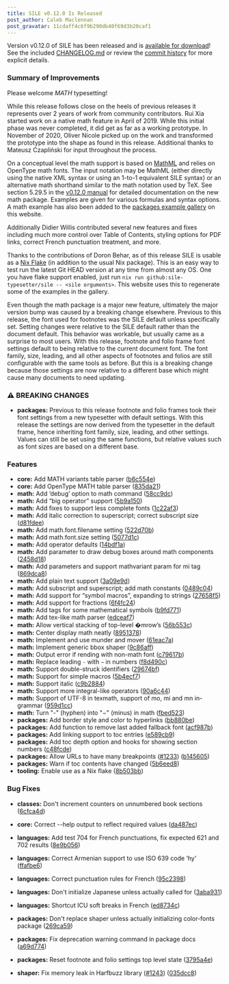```yaml
---
title: SILE v0.12.0 Is Released
post_author: Caleb Maclennan
post_gravatar: 11cdaff4c6f9b290db40f69d3b20caf1
---
```

Version v0.12.0 of SILE has been released and is [available for download][release]!
See the included [CHANGELOG.md][changelog] or review the [commit history][commits] for more explicit details.

### Summary of Improvements

Please welcome *MATH* typesetting!

While this release follows close on the heels of previous releases it represents over 2 years of work from community contributors.
Rui Xia started work on a native math feature in April of 2019.
While this initial phase was never completed, it did get as far as a working prototype.
In November of 2020, Oliver Nicole picked up on the work and transformed the prototype into the shape as found in this release.
Additional thanks to Mateusz Czapliński for input throughout the process.

On a conceptual level the math support is based on [MathML][] and relies on OpenType math fonts.
The input notation may be MathML (either directly using the native XML syntax or using an 1-to-1 equivalent SILE syntax) or an alternative math shorthand similar to the math notation used by TeX.
See section 5.29.5 in the [v0.12.0 manual][manual] for detailed documentation on the new math package.
Examples are given for various formulas and syntax options.
A math example has also been added to the [packages example gallery](/examples/packages.html) on this website.

Additionally Didier Willis contributed several new features and fixes including much more control over Table of Contents, styling options for PDF links, correct French punctuation treatment, and more.

Thanks to the contributions of Doron Behar, as of this release SILE is usable as a [Nix Flake][flake] (in addition to the usual Nix package).
This is an easy way to test run the latest Git HEAD version at any time from almost any OS.
One you have flake support enabled, just run `nix run github:sile-typesetter/sile -- <sile orguments>`.
This website uses this to regenerate some of the examples in the gallery.

Even though the math package is a major new feature, ultimately the major version bump was caused by a breaking change elsewhere.
Previous to this release, the font used for footnotes was the SILE default unless specifically set.
Setting changes were relative to the SILE default rather than the document default.
This behavior was workable, but usually came as a surprise to most users.
With this release, footnote and folio frame font settings default to being relative to the current document font.
The font family, size, leading, and all other aspects of footnotes and folios are still configurable with the same tools as before.
But this is a breaking change because those settings are now relative to a different base which might cause many documents to need updating.

### ⚠ BREAKING CHANGES

* **packages:** Previous to this release footnote and folio frames took
their font settings from a new typesetter with default settings. With
this release the settings are now derived from the typesetter in the
default frame, hence inheriting font family, size, leading, and other
settings. Values can still be set using the same functions, but relative
values such as font sizes are based on a different base.

### Features

* **core:** Add MATH variants table parser ([b6c554e](https://github.com/sile-typesetter/sile/commit/b6c554e0d309302c69402263217a59e0e129ca09))
* **core:** Add OpenType MATH table parser ([835da21](https://github.com/sile-typesetter/sile/commit/835da217b2aeaf53d7a172d18a887d77cc13f666))
* **math:** Add ‘debug’ option to math command ([58cc9dc](https://github.com/sile-typesetter/sile/commit/58cc9dc8a96dde36bc77e385faa72014b348408f))
* **math:** Add “big operator” support ([5b9a150](https://github.com/sile-typesetter/sile/commit/5b9a1509f9ca0fa55068fcd1da64714c7ce84dfa))
* **math:** Add fixes to support less complete fonts ([1c22af3](https://github.com/sile-typesetter/sile/commit/1c22af373bf08badfd9b09b01974f255ee738054))
* **math:** Add italic correction to superscript; correct subscript size ([d81fdee](https://github.com/sile-typesetter/sile/commit/d81fdee7321107507e92def15a60b289abc6e1be))
* **math:** Add math.font.filename setting ([522d70b](https://github.com/sile-typesetter/sile/commit/522d70bb518e978da3ba60f0ff5689063f589638))
* **math:** Add math.font.size setting ([5077d1c](https://github.com/sile-typesetter/sile/commit/5077d1c06405dc25316600a680d922d4ab87b204))
* **math:** Add operator defaults ([14bdf1a](https://github.com/sile-typesetter/sile/commit/14bdf1a0dd1e6c3db1c281a1e0c4b2f540d2b91a))
* **math:** Add parameter to draw debug boxes around math components ([2458d18](https://github.com/sile-typesetter/sile/commit/2458d188af912171101f9af456f2ab19b7184a20))
* **math:** Add parameters and support mathvariant param for mi tag ([869dca8](https://github.com/sile-typesetter/sile/commit/869dca86f0c0979145260d1d9a8a22d9dab6e47d))
* **math:** Add plain text support ([3a09e9d](https://github.com/sile-typesetter/sile/commit/3a09e9d1d9c05dfec3f9433541ed5b8512dda373))
* **math:** Add subscript and superscript; add math constants ([0489c04](https://github.com/sile-typesetter/sile/commit/0489c04d944df52a1396cd5c902344ef8c53db2d))
* **math:** Add support for “symbol macros”, expanding to strings ([27658f5](https://github.com/sile-typesetter/sile/commit/27658f517c59567842839776589e76b7cc062b74))
* **math:** Add support for fractions ([6f4fc24](https://github.com/sile-typesetter/sile/commit/6f4fc24d69c38beb9c623aeb12e3362d4489c884))
* **math:** Add tags for some mathematical symbols ([b9fd771](https://github.com/sile-typesetter/sile/commit/b9fd771007418566939d716a9a413d959c9bda2f))
* **math:** Add tex-like math parser ([edceaf7](https://github.com/sile-typesetter/sile/commit/edceaf7dfb5c644daec27915f2106195a7a08c5a))
* **math:** Allow vertical stacking of top-level �mrow’s ([56b553c](https://github.com/sile-typesetter/sile/commit/56b553c1821104eda2fdd2e34ac1b2f06882ee81))
* **math:** Center display math neatly ([8951378](https://github.com/sile-typesetter/sile/commit/8951378c1b9ad076699256d116314fae98705c7f))
* **math:** Implement and use munder and mover ([61eac7a](https://github.com/sile-typesetter/sile/commit/61eac7a95c8a05e255e61285fcc7776ac4123d35))
* **math:** Implement generic bbox shaper ([9c86aff](https://github.com/sile-typesetter/sile/commit/9c86aff63ab072fe0a54fe06d8fbb3e27250a8cb))
* **math:** Output error if rending with non-math font ([c79617b](https://github.com/sile-typesetter/sile/commit/c79617bad7f4aba8c8ecd6b3dc50b5676b6cbf47))
* **math:** Replace leading `-` with `−` in numbers ([f8d490c](https://github.com/sile-typesetter/sile/commit/f8d490ccb298f730176d300100ebc0fec6c6128e))
* **math:** Support double-struck identifiers ([29674bf](https://github.com/sile-typesetter/sile/commit/29674bf069d46a0e6694ac6e7ef11b4c4864f43d))
* **math:** Support for simple macros ([5b4ecf7](https://github.com/sile-typesetter/sile/commit/5b4ecf72ca5718d73c24c97c8aa0806e5a12d519))
* **math:** Support italic ([c9b2884](https://github.com/sile-typesetter/sile/commit/c9b2884ad98cc4102f04ae6e158e0b4821a61ef8))
* **math:** Support more integral-like operators ([90a6c44](https://github.com/sile-typesetter/sile/commit/90a6c44e931e24f3696e8adec905a318f9134062))
* **math:** Support of UTF-8 in texmath, support of mo, mi and mn in-grammar ([959d1cc](https://github.com/sile-typesetter/sile/commit/959d1cce7b3d01f2e4d8182726b5c20f97194f4b))
* **math:** Turn "-" (hyphen) into "−" (minus) in math ([fbed523](https://github.com/sile-typesetter/sile/commit/fbed523f4792af569c2548c25d0d941f0b464b60))
* **packages:** Add border style and color to hyperlinks ([bb880be](https://github.com/sile-typesetter/sile/commit/bb880bed7b8564591d2600a98786d05a24086d2b))
* **packages:** Add function to remove last added fallback font ([acf987b](https://github.com/sile-typesetter/sile/commit/acf987b23b8ebf8446d9e65fa42fcb1c1fa34528))
* **packages:** Add linking support to toc entries ([e589cb9](https://github.com/sile-typesetter/sile/commit/e589cb96ba24ef06c0bda1297729f8925f8d1550))
* **packages:** Add toc depth option and hooks for showing section numbers ([c48fcde](https://github.com/sile-typesetter/sile/commit/c48fcdeebe4bf0a1b75f5f722fad1268e797831d))
* **packages:** Allow URLs to have many breakpoints ([#1233](https://github.com/sile-typesetter/sile/issues/1233)) ([b145605](https://github.com/sile-typesetter/sile/commit/b145605f5326e54fbf3cbf88bc2d334c403ba685))
* **packages:** Warn if toc contents have changed ([5b6eed8](https://github.com/sile-typesetter/sile/commit/5b6eed8c39670a58a4c3d9e1fcb07504ade96df1))
* **tooling:** Enable use as a Nix flake ([8b503bb](https://github.com/sile-typesetter/sile/commit/8b503bb74bb51b388d0140cac5848902858b8e58))

### Bug Fixes

* **classes:** Don't increment counters on unnumbered book sections ([6cfca4d](https://github.com/sile-typesetter/sile/commit/6cfca4d86885a5df4ca6f0d46153d5b3e925f4ee))
* **core:** Correct --help output to reflect required values ([da487ec](https://github.com/sile-typesetter/sile/commit/da487ec0c1295d3a54ff50f22dd63fd28e2b80b1))
* **languages:** Add test 704 for French punctuations, fix expected 621 and 702 results ([8e9b056](https://github.com/sile-typesetter/sile/commit/8e9b056664214f59326b2b7d1cc5c9af1d74522e))
* **languages:** Correct Armenian support to use ISO 639 code ‘hy’ ([ffafbe6](https://github.com/sile-typesetter/sile/commit/ffafbe617743ad43a781edce08836d0d88f5da2b))
* **languages:** Correct punctuation rules for French ([95c2398](https://github.com/sile-typesetter/sile/commit/95c23982f407299cd57e7b41c162a10f0e992f77))
* **languages:** Don't initialize Japanese unless actually called for ([3aba931](https://github.com/sile-typesetter/sile/commit/3aba931ecf773a4dc7d881912f21bd952b9760a1))
* **languages:** Shortcut ICU soft breaks in French ([ed8734c](https://github.com/sile-typesetter/sile/commit/ed8734cb19020554f951ebb970c999a9592f41b7))
* **packages:** Don't replace shaper unless actually initializing color-fonts package ([269ca59](https://github.com/sile-typesetter/sile/commit/269ca5923c5588303dc8fcf2d33e32cdd072419c))
* **packages:** Fix deprecation warning command in package docs ([a69d774](https://github.com/sile-typesetter/sile/commit/a69d7747bb5e6643add953c458739aafcfee105b))
* **packages:** Reset footnote and folio settings top level state ([3795a4e](https://github.com/sile-typesetter/sile/commit/3795a4e83823642a69e481cecd15a4966053fd71))
* **shaper:** Fix memory leak in Harfbuzz library ([#1243](https://github.com/sile-typesetter/sile/issues/1243)) ([035dcc8](https://github.com/sile-typesetter/sile/commit/035dcc8d46bba8bb2ec3a2df634c6c747d4a2526))

  [release]: https://github.com/sile-typesetter/sile/releases/tag/v0.12.0
  [changelog]: https://github.com/sile-typesetter/sile/blob/master/CHANGELOG.md
  [commits]: https://github.com/sile-typesetter/sile/compare/v0.11.1...v0.12.0
  [flake]: https://nixos.wiki/wiki/Flakes
  [MathML]: https://www.w3.org/Math/
  [manual]: https://sile-typesetter.org/manual/sile-0.12.0.pdf
